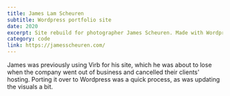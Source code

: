 ```yaml
---
title: James Lam Scheuren
subtitle: Wordpress portfolio site
date: 2020
excerpt: Site rebuild for photographer James Scheuren. Made with Wordpress.
category: code
link: https://jamesscheuren.com/
---
```


James was previously using Virb for his site, which he was about to lose when the company went out of business and cancelled their clients' hosting. Porting it over to Wordpress was a quick process, as was updating the visuals a bit.